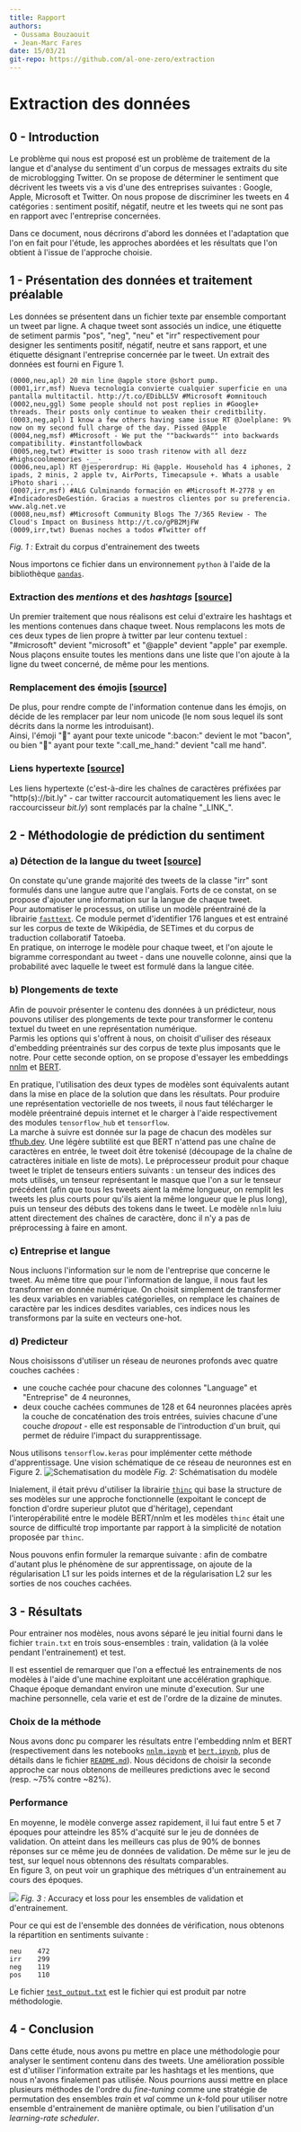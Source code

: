 ```yaml
---
title: Rapport
authors: 
 - Oussama Bouzaouit
 - Jean-Marc Fares
date: 15/03/21
git-repo: https://github.com/al-one-zero/extraction
---
```


Extraction des données
===

0 - Introduction
---
Le problème qui nous est proposé est un problème de traitement de la langue et d'analyse du sentiment d'un corpus de messages extraits du site de microblogging Twitter. On se propose de déterminer le sentiment que décrivent les tweets vis a vis d'une des entreprises suivantes : Google, Apple, Microsoft et Twitter.
On nous propose de discriminer les tweets en 4 catégories : sentiment positif, négatif, neutre et les tweets qui ne sont pas en rapport avec l'entreprise concernées.

Dans ce document, nous décrirons d'abord les données et l'adaptation que l'on en fait pour l'étude, les approches abordées et les résultats que l'on obtient à l'issue de l'approche choisie.

1 - Présentation des données et traitement préalable
---
Les données se présentent dans un fichier texte par ensemble comportant un tweet par ligne. A chaque tweet sont associés un indice, une étiquette de setiment parmis "pos", "neg", "neu" et "irr" respectivement pour designer les sentiments positif, négatif, neutre et sans rapport, et une étiquette désignant l'entreprise concernée par le tweet. Un extrait des données est fourni en Figure 1.

```
(0000,neu,apl) 20 min line @apple store @short pump.
(0001,irr,msf) Nueva tecnología convierte cualquier superficie en una pantalla multitactil. http://t.co/EDibLL5V #Microsoft #omnitouch
(0002,neu,ggl) Some people should not post replies in #Google+ threads. Their posts only continue to weaken their creditbility.
(0003,neg,apl) I know a few others having same issue RT @Joelplane: 9% now on my second full charge of the day. Pissed @Apple
(0004,neg,msf) #Microsoft - We put the ""backwards"" into backwards compatibility. #instantfollowback
(0005,neg,twt) #twitter is sooo trash ritenow with all dezz #highscoolmemories -__-
(0006,neu,apl) RT @jesperordrup: Hi @apple. Household has 4 iphones, 2 ipads, 2 minis, 2 apple tv, AirPorts, Timecapsule +. Whats a usable iPhoto shari ...
(0007,irr,msf) #ALG Culminando formación en #Microsoft M-2778 y en #IndicadoresDeGestión. Gracias a nuestros clientes por su preferencia. www.alg.net.ve
(0008,neu,msf) #Microsoft Community Blogs The 7/365 Review - The Cloud's Impact on Business http://t.co/gPB2MjFW
(0009,irr,twt) Buenas noches a todos #Twitter off
```
_Fig. 1 :_ Extrait du corpus d'entrainement des tweets

Nous importons ce fichier dans un environnement `python` à l'aide de la bibliothèque [`pandas`](http://pandas.pydata.org).

### Extraction des _mentions_ et des _hashtags_ [[source]](https://github.com/al-one-zero/extraction/blob/main/extraction/preprocessing.py#L54)

Un premier traitement que nous réalisons est celui d'extraire les hashtags et les mentions contenues dans chaque tweet. Nous remplacons les mots de ces deux types de lien propre à twitter par leur contenu textuel : "#microsoft" devient "microsoft" et "@apple" devient "apple" par exemple. Nous plaçons ensuite toutes les mentions dans une liste que l'on ajoute à la ligne du tweet concerné, de même pour les mentions.

### Remplacement des émojis [[source]](https://github.com/al-one-zero/extraction/blob/main/extraction/preprocessing.py#L31)

De plus, pour rendre compte de l'information contenue dans les émojis, on décide de les remplacer par leur nom unicode (le nom sous lequel ils sont décrits dans la norme les introduisant).  
Ainsi, l'émoji "🥓" ayant pour texte unicode "\:bacon:" devient le mot "bacon", ou bien "🤙" ayant pour texte  "\:call_me_hand:" devient "call me hand".

### Liens hypertexte [[source]](https://github.com/al-one-zero/extraction/blob/main/extraction/preprocessing.py#L20)

Les liens hypertexte (c'est-à-dire les chaînes de caractères préfixées par "http(s)://bit.ly" - car twitter raccourcit automatiquement les liens avec le raccourcisseur _bit.ly_) sont remplacés par la chaîne "\_LINK_".

## 2 - Méthodologie de prédiction du sentiment

### a) Détection de la langue du tweet [[source]](https://github.com/al-one-zero/extraction/blob/main/extraction/preprocessing.py#L87)

On constate qu'une grande majorité des tweets de la classe "irr" sont formulés dans une langue autre que l'anglais. Forts de ce constat, on se propose d'ajouter une information sur la langue de chaque tweet.  
Pour automatiser le processus, on utilise un modèle préentrainé de la librairie [`fasttext`](https://fasttext.cc/docs/en/language-identification.html). Ce module permet d'identifier 176 langues et est entrainé sur les corpus de texte de Wikipédia, de SETimes et du corpus de traduction collaboratif Tatoeba.  
En pratique, on interroge le modèle pour chaque tweet, et l'on ajoute le bigramme correspondant au tweet - dans une nouvelle colonne, ainsi que la probabilité avec laquelle le tweet est formulé dans la langue citée.

### b) Plongements de texte

Afin de pouvoir présenter le contenu des données à un prédicteur, nous pouvons utiliser des plongements de texte pour transformer le contenu textuel du tweet en une représentation numérique.  
Parmis les options qui s'offrent à nous, on choisit d'uiliser des réseaux d'embedding préentrainés sur des corpus de texte plus imposants que le notre. Pour cette seconde option, on se propose d'essayer les embeddings [nnlm](https://tfhub.dev/google/nnlm-en-dim128/2) et [BERT](https://tfhub.dev/tensorflow/bert_en_uncased_L-12_H-768_A-12/3).

En pratique, l'utilisation des deux types de modèles sont équivalents autant dans la mise en place de la solution que dans les résultats.
Pour produire une représentation vectorielle de nos tweets, il nous faut télécharger le modèle préentrainé depuis internet et le charger à l'aide respectivement des modules `tensorflow_hub` et `tensorflow`.  
La marche à suivre est donnée sur la page de chacun des modèles sur [tfhub.dev](https://tfhub.dev). Une légère subtilité est que BERT n'attend pas une chaîne de caractères en entrée, le tweet doit être tokenisé (découpage de la chaîne de catractères initiale en liste de mots). Le préprocesseur produit pour chaque tweet le triplet de tenseurs entiers suivants : un tenseur des indices des mots utilisés, un tenseur représentant le masque que l'on a sur le tenseur précédent (afin que tous les tweets aient la même longueur, on remplit les tweets les plus courts pour qu'ils aient la même longueur que le plus long), puis un tenseur des débuts des tokens dans le tweet. Le modèle `nnlm` luiu attent directement des chaînes de caractère, donc il n'y a pas de préprocessing à faire en amont.  

### c) Entreprise et langue

Nous incluons l'information sur le nom de l'entreprise que concerne le tweet. Au même titre que pour l'information de langue, il nous faut les transformer en donnée numérique. On choisit simplement de transformer les deux variables en variables catégorielles, on remplace les chaines de caractère par les indices desdites variables, ces indices nous les transformons par la suite en vecteurs one-hot.  

### d) Predicteur

Nous choisissons d'utiliser un réseau de neurones profonds avec quatre couches cachées :
  - une couche cachée pour chacune des colonnes "Language" et "Entreprise" de 4 neuronnes,
  - deux couche cachées communes de 128 et 64 neuronnes placées après la couche de concaténation des trois entrées, suivies chacune d'une couche _dropout_ - elle est responsable de l'introduction d'un bruit, qui permet de réduire l'impact du surapprentissage.  

Nous utilisons `tensorflow.keras` pour implémenter cette méthode d'apprentissage. Une vision schématique de ce réseau de neuronnes est en Figure 2.
![Schematisation du modèle](https://i.imgur.com/ADB8Dfs.png)
_Fig. 2:_ Schématisation du modèle

Inialement, il était prévu d'utiliser la librairie [`thinc`](https://thinc.ai) qui base la structure de ses modèles sur une approche fonctionnelle (expoitant le concept de fonction d'ordre superieur plutot que d'héritage), cependant l'interopérabilité entre le modèle BERT/nnlm et les modèles `thinc` était une source de difficulté trop importante par rapport à la simplicité de notation proposée par `thinc`.

Nous pouvons enfin formuler la remarque suivante : afin de combatre d'autant plus le phénomène de sur apprentissage, on ajoute de la régularisation L1 sur les poids internes et de la régularisation L2 sur les sorties de nos couches cachées.

## 3 - Résultats

Pour entrainer nos modèles, nous avons séparé le jeu initial fourni dans le fichier `train.txt` en trois sous-ensembles : train, validation (à la volée pendant l'entrainement) et test.  

Il est essentiel de remarquer que l'on a effectué les entrainements de nos modèles à l'aide d'une machine exploitant une accélération graphique. Chaque époque demandant environ une minute d'execution. Sur une machine personnelle, cela varie et est de l'ordre de la dizaine de minutes.  

### Choix de la méthode

Nous avons donc pu comparer les résultats entre l'embedding nnlm et BERT (respectivement dans les notebooks [`nnlm.ipynb`](https://github.com/al-one-zero/extraction/blob/main/notebooks/nnlm.ipynb) et [`bert.ipynb`](https://github.com/al-one-zero/extraction/blob/main/notebooks/bert.ipynb), plus de détails dans le fichier [`README.md`]()). Nous décidons de choisir la seconde approche car nous obtenons de meilleures predictions avec le second (resp. ~75% contre ~82%).

### Performance

En moyenne, le modèle converge assez rapidement, il lui faut entre 5 et 7 époques pour atteindre les 85% d'acquité sur le jeu de données de validation. On atteint dans les meilleurs cas plus de 90% de bonnes réponses sur ce même jeu de données de validation.
De même sur le jeu de test, sur lequel nous obtennons des résultats comparables.  
En figure 3, on peut voir un graphique des métriques d'un entrainement au cours des époques.  

![](https://i.imgur.com/YFaBWVh.png)
_Fig. 3 :_ Accuracy et loss pour les ensembles de validation et d'entrainement.

Pour ce qui est de l'ensemble des données de vérification, nous obtenons la répartition en sentiments suivante : 
```
neu    472
irr    299
neg    119
pos    110
```
Le fichier [`test_output.txt`](https://github.com/al-one-zero/extraction/blob/main/data/test_output.txt) est le fichier qui est produit par notre méthodologie.

## 4 - Conclusion

Dans cette étude, nous avons pu mettre en place une méthodologie pour analyser le sentiment contenu dans des tweets.
Une amélioration possible est d'utiliser l'information extraite par les hashtags et les mentions, que nous n'avons finalement pas utilisée. Nous pourrions aussi mettre en place plusieurs méthodes de l'ordre du _fine-tuning_ comme une stratégie de permutation des ensembles _train_ et _val_ comme un $k$-fold pour utiliser notre ensemble d'entrainement de manière optimale, ou bien l'utilisation d'un _learning-rate scheduler_.